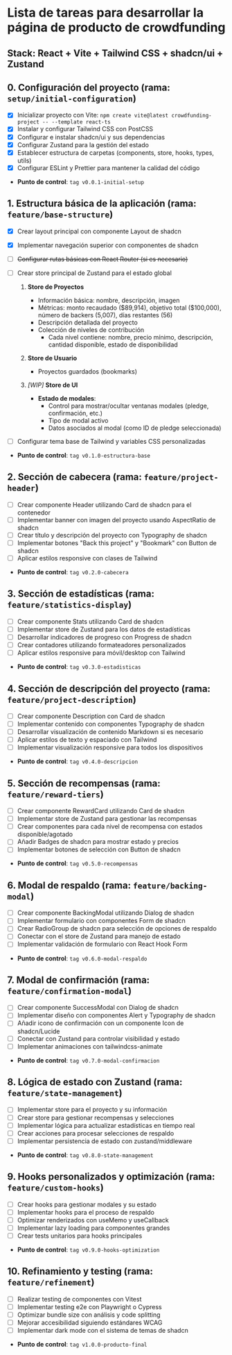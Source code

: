 # Lista de tareas para desarrollar la página de producto de crowdfunding

## Stack: React + Vite + Tailwind CSS + shadcn/ui + Zustand

## 0. Configuración del proyecto (rama: `setup/initial-configuration`)

- [x] Inicializar proyecto con Vite: `npm create vite@latest crowdfunding-project -- --template react-ts`
- [x] Instalar y configurar Tailwind CSS con PostCSS
- [x] Configurar e instalar shadcn/ui y sus dependencias
- [x] Configurar Zustand para la gestión del estado
- [x] Establecer estructura de carpetas (components, store, hooks, types, utils)
- [x] Configurar ESLint y Prettier para mantener la calidad del código
- **Punto de control**: `tag v0.0.1-initial-setup`

## 1. Estructura básica de la aplicación (rama: `feature/base-structure`)

- [x] Crear layout principal con componente Layout de shadcn
- [x] Implementar navegación superior con componentes de shadcn
- [ ] ~~Configurar rutas básicas con React Router (si es necesario)~~
- [ ] Crear store principal de Zustand para el estado global

  1. **Store de Proyectos**

     - Información básica: nombre, descripción, imagen
     - Métricas: monto recaudado (\$89,914), objetivo total (\$100,000), número de backers (5,007), días restantes (56)
     - Descripción detallada del proyecto
     - Colección de niveles de contribución
       - Cada nivel contiene: nombre, precio mínimo, descripción, cantidad disponible, estado de disponibilidad

  2. **Store de Usuario**

     - Proyectos guardados (bookmarks)

  3. _[WIP]_ **Store de UI**

     - **Estado de modales**:
       - Control para mostrar/ocultar ventanas modales (pledge, confirmación, etc.)
       - Tipo de modal activo
       - Datos asociados al modal (como ID de pledge seleccionada)

- [ ] Configurar tema base de Tailwind y variables CSS personalizadas
- **Punto de control**: `tag v0.1.0-estructura-base`

## 2. Sección de cabecera (rama: `feature/project-header`)

- [ ] Crear componente Header utilizando Card de shadcn para el contenedor
- [ ] Implementar banner con imagen del proyecto usando AspectRatio de shadcn
- [ ] Crear título y descripción del proyecto con Typography de shadcn
- [ ] Implementar botones "Back this project" y "Bookmark" con Button de shadcn
- [ ] Aplicar estilos responsive con clases de Tailwind
- **Punto de control**: `tag v0.2.0-cabecera`

## 3. Sección de estadísticas (rama: `feature/statistics-display`)

- [ ] Crear componente Stats utilizando Card de shadcn
- [ ] Implementar store de Zustand para los datos de estadísticas
- [ ] Desarrollar indicadores de progreso con Progress de shadcn
- [ ] Crear contadores utilizando formateadores personalizados
- [ ] Aplicar estilos responsive para móvil/desktop con Tailwind
- **Punto de control**: `tag v0.3.0-estadisticas`

## 4. Sección de descripción del proyecto (rama: `feature/project-description`)

- [ ] Crear componente Description con Card de shadcn
- [ ] Implementar contenido con componentes Typography de shadcn
- [ ] Desarrollar visualización de contenido Markdown si es necesario
- [ ] Aplicar estilos de texto y espaciado con Tailwind
- [ ] Implementar visualización responsive para todos los dispositivos
- **Punto de control**: `tag v0.4.0-descripcion`

## 5. Sección de recompensas (rama: `feature/reward-tiers`)

- [ ] Crear componente RewardCard utilizando Card de shadcn
- [ ] Implementar store de Zustand para gestionar las recompensas
- [ ] Crear componentes para cada nivel de recompensa con estados disponible/agotado
- [ ] Añadir Badges de shadcn para mostrar estado y precios
- [ ] Implementar botones de selección con Button de shadcn
- **Punto de control**: `tag v0.5.0-recompensas`

## 6. Modal de respaldo (rama: `feature/backing-modal`)

- [ ] Crear componente BackingModal utilizando Dialog de shadcn
- [ ] Implementar formulario con componentes Form de shadcn
- [ ] Crear RadioGroup de shadcn para selección de opciones de respaldo
- [ ] Conectar con el store de Zustand para manejo de estado
- [ ] Implementar validación de formulario con React Hook Form
- **Punto de control**: `tag v0.6.0-modal-respaldo`

## 7. Modal de confirmación (rama: `feature/confirmation-modal`)

- [ ] Crear componente SuccessModal con Dialog de shadcn
- [ ] Implementar diseño con componentes Alert y Typography de shadcn
- [ ] Añadir icono de confirmación con un componente Icon de shadcn/Lucide
- [ ] Conectar con Zustand para controlar visibilidad y estado
- [ ] Implementar animaciones con tailwindcss-animate
- **Punto de control**: `tag v0.7.0-modal-confirmacion`

## 8. Lógica de estado con Zustand (rama: `feature/state-management`)

- [ ] Implementar store para el proyecto y su información
- [ ] Crear store para gestionar recompensas y selecciones
- [ ] Implementar lógica para actualizar estadísticas en tiempo real
- [ ] Crear acciones para procesar selecciones de respaldo
- [ ] Implementar persistencia de estado con zustand/middleware
- **Punto de control**: `tag v0.8.0-state-management`

## 9. Hooks personalizados y optimización (rama: `feature/custom-hooks`)

- [ ] Crear hooks para gestionar modales y su estado
- [ ] Implementar hooks para el proceso de respaldo
- [ ] Optimizar renderizados con useMemo y useCallback
- [ ] Implementar lazy loading para componentes grandes
- [ ] Crear tests unitarios para hooks principales
- **Punto de control**: `tag v0.9.0-hooks-optimization`

## 10. Refinamiento y testing (rama: `feature/refinement`)

- [ ] Realizar testing de componentes con Vitest
- [ ] Implementar testing e2e con Playwright o Cypress
- [ ] Optimizar bundle size con análisis y code splitting
- [ ] Mejorar accesibilidad siguiendo estándares WCAG
- [ ] Implementar dark mode con el sistema de temas de shadcn
- **Punto de control**: `tag v1.0.0-producto-final`
